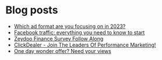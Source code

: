 # Blog posts
<!-- BLOG-POST-LIST:START -->
- [Which ad format are you focusing on in 2023?](https://afflift.com/f/threads/which-ad-format-are-you-focusing-on-in-2023.10515/)
- [Facebook traffic: everything you need to know to start](https://afflift.com/f/threads/facebook-traffic-everything-you-need-to-know-to-start.10516/)
- [Zeydoo Finance Survey Follow Along](https://afflift.com/f/threads/zeydoo-finance-survey-follow-along.10174/)
- [ClickDealer - Join The Leaders Of Performance Marketing!](https://afflift.com/f/threads/clickdealer-join-the-leaders-of-performance-marketing.2440/)
- [One day wonder offer? Need your views](https://afflift.com/f/threads/one-day-wonder-offer-need-your-views.10502/)
<!-- BLOG-POST-LIST:END -->
